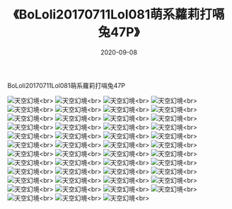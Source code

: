 ﻿---
layout: post
title: 《BoLoli20170711Lol081萌系蘿莉打嗝兔47P》
date: 2020-09-08
img: http://photo.orgx.cf/性感/2020/BoLoli20170711Lol081萌系蘿莉打嗝兔47P/000.jpg
tags: [美女,性感,泳衣]
---

BoLoli20170711Lol081萌系蘿莉打嗝兔47P



![天空幻境](http://photo.orgx.cf/性感/2020/BoLoli20170711Lol081萌系蘿莉打嗝兔47P/001.jpg''天空幻境'')<br>
![天空幻境](http://photo.orgx.cf/性感/2020/BoLoli20170711Lol081萌系蘿莉打嗝兔47P/002.jpg''天空幻境'')<br>
![天空幻境](http://photo.orgx.cf/性感/2020/BoLoli20170711Lol081萌系蘿莉打嗝兔47P/003.jpg''天空幻境'')<br>
![天空幻境](http://photo.orgx.cf/性感/2020/BoLoli20170711Lol081萌系蘿莉打嗝兔47P/004.jpg''天空幻境'')<br>
![天空幻境](http://photo.orgx.cf/性感/2020/BoLoli20170711Lol081萌系蘿莉打嗝兔47P/005.jpg''天空幻境'')<br>
![天空幻境](http://photo.orgx.cf/性感/2020/BoLoli20170711Lol081萌系蘿莉打嗝兔47P/006.jpg''天空幻境'')<br>
![天空幻境](http://photo.orgx.cf/性感/2020/BoLoli20170711Lol081萌系蘿莉打嗝兔47P/007.jpg''天空幻境'')<br>
![天空幻境](http://photo.orgx.cf/性感/2020/BoLoli20170711Lol081萌系蘿莉打嗝兔47P/008.jpg''天空幻境'')<br>
![天空幻境](http://photo.orgx.cf/性感/2020/BoLoli20170711Lol081萌系蘿莉打嗝兔47P/009.jpg''天空幻境'')<br>
![天空幻境](http://photo.orgx.cf/性感/2020/BoLoli20170711Lol081萌系蘿莉打嗝兔47P/010.jpg''天空幻境'')<br>
![天空幻境](http://photo.orgx.cf/性感/2020/BoLoli20170711Lol081萌系蘿莉打嗝兔47P/011.jpg''天空幻境'')<br>
![天空幻境](http://photo.orgx.cf/性感/2020/BoLoli20170711Lol081萌系蘿莉打嗝兔47P/012.jpg''天空幻境'')<br>
![天空幻境](http://photo.orgx.cf/性感/2020/BoLoli20170711Lol081萌系蘿莉打嗝兔47P/013.jpg''天空幻境'')<br>
![天空幻境](http://photo.orgx.cf/性感/2020/BoLoli20170711Lol081萌系蘿莉打嗝兔47P/014.jpg''天空幻境'')<br>
![天空幻境](http://photo.orgx.cf/性感/2020/BoLoli20170711Lol081萌系蘿莉打嗝兔47P/015.jpg''天空幻境'')<br>
![天空幻境](http://photo.orgx.cf/性感/2020/BoLoli20170711Lol081萌系蘿莉打嗝兔47P/016.jpg''天空幻境'')<br>
![天空幻境](http://photo.orgx.cf/性感/2020/BoLoli20170711Lol081萌系蘿莉打嗝兔47P/017.jpg''天空幻境'')<br>
![天空幻境](http://photo.orgx.cf/性感/2020/BoLoli20170711Lol081萌系蘿莉打嗝兔47P/018.jpg''天空幻境'')<br>
![天空幻境](http://photo.orgx.cf/性感/2020/BoLoli20170711Lol081萌系蘿莉打嗝兔47P/019.jpg''天空幻境'')<br>
![天空幻境](http://photo.orgx.cf/性感/2020/BoLoli20170711Lol081萌系蘿莉打嗝兔47P/020.jpg''天空幻境'')<br>
![天空幻境](http://photo.orgx.cf/性感/2020/BoLoli20170711Lol081萌系蘿莉打嗝兔47P/021.jpg''天空幻境'')<br>
![天空幻境](http://photo.orgx.cf/性感/2020/BoLoli20170711Lol081萌系蘿莉打嗝兔47P/022.jpg''天空幻境'')<br>
![天空幻境](http://photo.orgx.cf/性感/2020/BoLoli20170711Lol081萌系蘿莉打嗝兔47P/023.jpg''天空幻境'')<br>
![天空幻境](http://photo.orgx.cf/性感/2020/BoLoli20170711Lol081萌系蘿莉打嗝兔47P/024.jpg''天空幻境'')<br>
![天空幻境](http://photo.orgx.cf/性感/2020/BoLoli20170711Lol081萌系蘿莉打嗝兔47P/025.jpg''天空幻境'')<br>
![天空幻境](http://photo.orgx.cf/性感/2020/BoLoli20170711Lol081萌系蘿莉打嗝兔47P/026.jpg''天空幻境'')<br>
![天空幻境](http://photo.orgx.cf/性感/2020/BoLoli20170711Lol081萌系蘿莉打嗝兔47P/027.jpg''天空幻境'')<br>
![天空幻境](http://photo.orgx.cf/性感/2020/BoLoli20170711Lol081萌系蘿莉打嗝兔47P/028.jpg''天空幻境'')<br>
![天空幻境](http://photo.orgx.cf/性感/2020/BoLoli20170711Lol081萌系蘿莉打嗝兔47P/029.jpg''天空幻境'')<br>
![天空幻境](http://photo.orgx.cf/性感/2020/BoLoli20170711Lol081萌系蘿莉打嗝兔47P/030.jpg''天空幻境'')<br>
![天空幻境](http://photo.orgx.cf/性感/2020/BoLoli20170711Lol081萌系蘿莉打嗝兔47P/031.jpg''天空幻境'')<br>
![天空幻境](http://photo.orgx.cf/性感/2020/BoLoli20170711Lol081萌系蘿莉打嗝兔47P/032.jpg''天空幻境'')<br>
![天空幻境](http://photo.orgx.cf/性感/2020/BoLoli20170711Lol081萌系蘿莉打嗝兔47P/033.jpg''天空幻境'')<br>
![天空幻境](http://photo.orgx.cf/性感/2020/BoLoli20170711Lol081萌系蘿莉打嗝兔47P/034.jpg''天空幻境'')<br>
![天空幻境](http://photo.orgx.cf/性感/2020/BoLoli20170711Lol081萌系蘿莉打嗝兔47P/035.jpg''天空幻境'')<br>
![天空幻境](http://photo.orgx.cf/性感/2020/BoLoli20170711Lol081萌系蘿莉打嗝兔47P/036.jpg''天空幻境'')<br>
![天空幻境](http://photo.orgx.cf/性感/2020/BoLoli20170711Lol081萌系蘿莉打嗝兔47P/037.jpg''天空幻境'')<br>
![天空幻境](http://photo.orgx.cf/性感/2020/BoLoli20170711Lol081萌系蘿莉打嗝兔47P/038.jpg''天空幻境'')<br>
![天空幻境](http://photo.orgx.cf/性感/2020/BoLoli20170711Lol081萌系蘿莉打嗝兔47P/039.jpg''天空幻境'')<br>
![天空幻境](http://photo.orgx.cf/性感/2020/BoLoli20170711Lol081萌系蘿莉打嗝兔47P/040.jpg''天空幻境'')<br>
![天空幻境](http://photo.orgx.cf/性感/2020/BoLoli20170711Lol081萌系蘿莉打嗝兔47P/041.jpg''天空幻境'')<br>
![天空幻境](http://photo.orgx.cf/性感/2020/BoLoli20170711Lol081萌系蘿莉打嗝兔47P/042.jpg''天空幻境'')<br>
![天空幻境](http://photo.orgx.cf/性感/2020/BoLoli20170711Lol081萌系蘿莉打嗝兔47P/043.jpg''天空幻境'')<br>
![天空幻境](http://photo.orgx.cf/性感/2020/BoLoli20170711Lol081萌系蘿莉打嗝兔47P/044.jpg''天空幻境'')<br>
![天空幻境](http://photo.orgx.cf/性感/2020/BoLoli20170711Lol081萌系蘿莉打嗝兔47P/045.jpg''天空幻境'')<br>
![天空幻境](http://photo.orgx.cf/性感/2020/BoLoli20170711Lol081萌系蘿莉打嗝兔47P/046.jpg''天空幻境'')<br>
![天空幻境](http://photo.orgx.cf/性感/2020/BoLoli20170711Lol081萌系蘿莉打嗝兔47P/047.jpg''天空幻境'')<br>